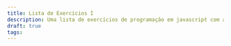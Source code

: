 ```yaml
---
title: Lista de Exercícios I
description: Uma lista de exercícios de programação em javascript com a biblioteca p5
draft: true
tags:
---
```


